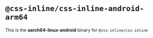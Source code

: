# `@css-inline/css-inline-android-arm64`

This is the **aarch64-linux-android** binary for `@css-inline/css-inline`
